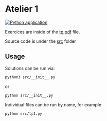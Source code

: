 # Atelier 1

[![Python application](https://github.com/gomu-gomu/ma-oop-python-atelier-1/actions/workflows/action.yml/badge.svg)](https://github.com/gomu-gomu/ma-oop-python-atelier-1/actions/workflows/action.yml)

Exercices are inside of the [tp.pdf](./assets/tp.pdf) file.

Source code is under the [src](./src/) folder

## Usage

Solutions can be run via:

```sh
python3 src/__init__.py
```
or
```sh
python src/__init__.py
```

Individual files can be run by name, for example:
```sh
python src/tp1.py
```

